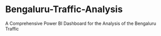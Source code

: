 # Bengaluru-Traffic-Analysis
A Comprehensive Power BI Dashboard for the Analysis of the Bengaluru Traffic
